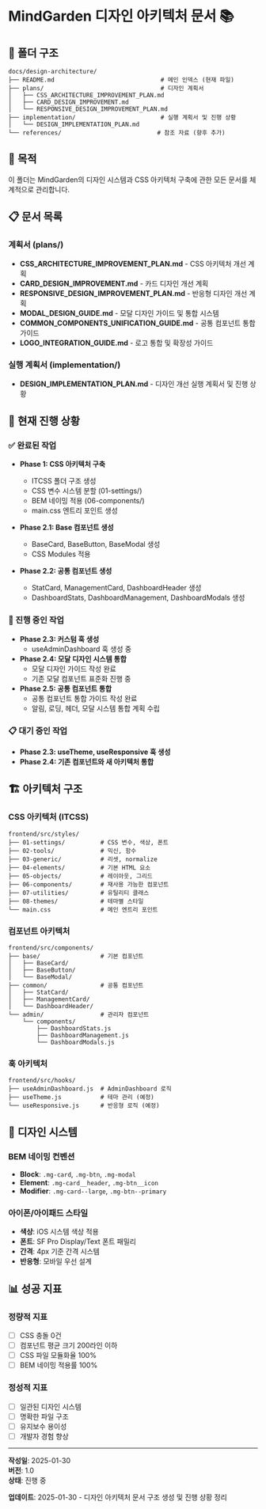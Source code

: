 # MindGarden 디자인 아키텍처 문서 📚

## 📁 폴더 구조

```
docs/design-architecture/
├── README.md                              # 메인 인덱스 (현재 파일)
├── plans/                                 # 디자인 계획서
│   ├── CSS_ARCHITECTURE_IMPROVEMENT_PLAN.md
│   ├── CARD_DESIGN_IMPROVEMENT.md
│   └── RESPONSIVE_DESIGN_IMPROVEMENT_PLAN.md
├── implementation/                        # 실행 계획서 및 진행 상황
│   └── DESIGN_IMPLEMENTATION_PLAN.md
└── references/                           # 참조 자료 (향후 추가)
```

## 🎯 목적

이 폴더는 MindGarden의 디자인 시스템과 CSS 아키텍처 구축에 관한 모든 문서를 체계적으로 관리합니다.

## 📋 문서 목록

### 계획서 (plans/)
- **CSS_ARCHITECTURE_IMPROVEMENT_PLAN.md** - CSS 아키텍처 개선 계획
- **CARD_DESIGN_IMPROVEMENT.md** - 카드 디자인 개선 계획  
- **RESPONSIVE_DESIGN_IMPROVEMENT_PLAN.md** - 반응형 디자인 개선 계획
- **MODAL_DESIGN_GUIDE.md** - 모달 디자인 가이드 및 통합 시스템
- **COMMON_COMPONENTS_UNIFICATION_GUIDE.md** - 공통 컴포넌트 통합 가이드
- **LOGO_INTEGRATION_GUIDE.md** - 로고 통합 및 확장성 가이드

### 실행 계획서 (implementation/)
- **DESIGN_IMPLEMENTATION_PLAN.md** - 디자인 개선 실행 계획서 및 진행 상황

## 🚀 현재 진행 상황

### ✅ 완료된 작업
- **Phase 1: CSS 아키텍처 구축**
  - ITCSS 폴더 구조 생성
  - CSS 변수 시스템 분할 (01-settings/)
  - BEM 네이밍 적용 (06-components/)
  - main.css 엔트리 포인트 생성

- **Phase 2.1: Base 컴포넌트 생성**
  - BaseCard, BaseButton, BaseModal 생성
  - CSS Modules 적용

- **Phase 2.2: 공통 컴포넌트 생성**
  - StatCard, ManagementCard, DashboardHeader 생성
  - DashboardStats, DashboardManagement, DashboardModals 생성

### 🔄 진행 중인 작업
- **Phase 2.3: 커스텀 훅 생성**
  - useAdminDashboard 훅 생성 중
- **Phase 2.4: 모달 디자인 시스템 통합**
  - 모달 디자인 가이드 작성 완료
  - 기존 모달 컴포넌트 표준화 진행 중
- **Phase 2.5: 공통 컴포넌트 통합**
  - 공통 컴포넌트 통합 가이드 작성 완료
  - 알림, 로딩, 헤더, 모달 시스템 통합 계획 수립

### 📋 대기 중인 작업
- **Phase 2.3: useTheme, useResponsive 훅 생성**
- **Phase 2.4: 기존 컴포넌트와 새 아키텍처 통합**

## 🏗️ 아키텍처 구조

### CSS 아키텍처 (ITCSS)
```
frontend/src/styles/
├── 01-settings/          # CSS 변수, 색상, 폰트
├── 02-tools/             # 믹신, 함수
├── 03-generic/           # 리셋, normalize
├── 04-elements/          # 기본 HTML 요소
├── 05-objects/           # 레이아웃, 그리드
├── 06-components/        # 재사용 가능한 컴포넌트
├── 07-utilities/         # 유틸리티 클래스
├── 08-themes/            # 테마별 스타일
└── main.css              # 메인 엔트리 포인트
```

### 컴포넌트 아키텍처
```
frontend/src/components/
├── base/                 # 기본 컴포넌트
│   ├── BaseCard/
│   ├── BaseButton/
│   └── BaseModal/
├── common/               # 공통 컴포넌트
│   ├── StatCard/
│   ├── ManagementCard/
│   └── DashboardHeader/
└── admin/                # 관리자 컴포넌트
    └── components/
        ├── DashboardStats.js
        ├── DashboardManagement.js
        └── DashboardModals.js
```

### 훅 아키텍처
```
frontend/src/hooks/
├── useAdminDashboard.js  # AdminDashboard 로직
├── useTheme.js           # 테마 관리 (예정)
└── useResponsive.js      # 반응형 로직 (예정)
```

## 🎨 디자인 시스템

### BEM 네이밍 컨벤션
- **Block**: `.mg-card`, `.mg-btn`, `.mg-modal`
- **Element**: `.mg-card__header`, `.mg-btn__icon`
- **Modifier**: `.mg-card--large`, `.mg-btn--primary`

### 아이폰/아이패드 스타일
- **색상**: iOS 시스템 색상 적용
- **폰트**: SF Pro Display/Text 폰트 패밀리
- **간격**: 4px 기준 간격 시스템
- **반응형**: 모바일 우선 설계

## 📊 성공 지표

### 정량적 지표
- [ ] CSS 충돌 0건
- [ ] 컴포넌트 평균 크기 200라인 이하
- [ ] CSS 파일 모듈화율 100%
- [ ] BEM 네이밍 적용률 100%

### 정성적 지표
- [ ] 일관된 디자인 시스템
- [ ] 명확한 파일 구조
- [ ] 유지보수 용이성
- [ ] 개발자 경험 향상

---

**작성일**: 2025-01-30  
**버전**: 1.0  
**상태**: 진행 중

**업데이트**: 2025-01-30 - 디자인 아키텍처 문서 구조 생성 및 진행 상황 정리
